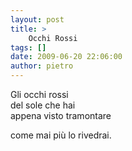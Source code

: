 ```yaml
---
layout: post
title: >
    Occhi Rossi
tags: []
date: 2009-06-20 22:06:00
author: pietro
---
```

Gli occhi rossi<br/>del sole che hai<br/>appena visto tramontare<br/><div style="text-align: justify">come mai più lo rivedrai.<br/><br/>

